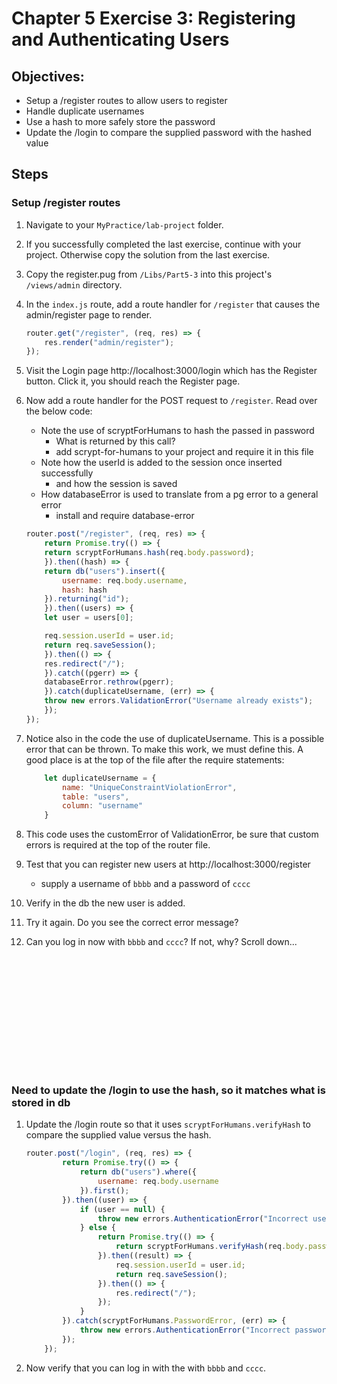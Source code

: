 # Chapter 5 Exercise 3: Registering and Authenticating Users

## Objectives:
* Setup a /register routes to allow users to register
* Handle duplicate usernames
* Use a hash to more safely store the password
* Update the /login to compare the supplied password with the hashed value

## Steps 

### Setup /register routes

1. Navigate to your `MyPractice/lab-project` folder.

1. If you successfully completed the last exercise, continue with your project. Otherwise copy the solution from the last exercise.

1. Copy the register.pug from `/Libs/Part5-3` into this project's `/views/admin` directory.

1. In the `index.js` route, add a route handler for `/register` that causes the admin/register page to render. 
	``` javascript
	router.get("/register", (req, res) => {
		res.render("admin/register");
	});
	```

1. Visit the Login page http://localhost:3000/login which has the Register button. Click it,  you should reach the Register page.

1. Now add a route handler for the POST request to `/register`. Read over the below code:
	* Note the use of scryptForHumans to hash the passed in password
		- What is returned by this call?
		- add scrypt-for-humans to your project and require it in this file
	* Note how the userId is added to the session once inserted successfully
		- and how the session is saved	
	* How databaseError is used to translate from a pg error to a general error
		- install and require database-error

	```javascript
	router.post("/register", (req, res) => {
		return Promise.try(() => {
		return scryptForHumans.hash(req.body.password);
		}).then((hash) => {
		return db("users").insert({
			username: req.body.username,
			hash: hash
		}).returning("id");
		}).then((users) => {
		let user = users[0];

		req.session.userId = user.id;
		return req.saveSession();
		}).then(() => {
		res.redirect("/");
		}).catch((pgerr) => {
		databaseError.rethrow(pgerr);
		}).catch(duplicateUsername, (err) => {
		throw new errors.ValidationError("Username already exists");
		});
	});
	```

1. Notice also in the code the use of duplicateUsername. This is a possible error that can be thrown. To make this work, we must define this. A good place is at the top of the file after the require statements:

	``` javascript
		let duplicateUsername = {
			name: "UniqueConstraintViolationError",
			table: "users",
			column: "username"
		}
	```

1. This code uses the customError of ValidationError, be sure that custom errors is required at the top of the router file. 

1. Test that you can register new users at http://localhost:3000/register
	* supply a username of `bbbb` and a password of `cccc`

1. Verify in the db the new user is added.

1. Try it again. Do you see the correct error message?

1. Can you log in now with `bbbb` and `cccc`? If not, why?  Scroll down...
	```














	```


### Need to update the /login to use the hash, so it matches what is stored in db

1. Update the /login route so that it uses `scryptForHumans.verifyHash` to compare the supplied value versus the hash. 
	```javascript
	router.post("/login", (req, res) => {
			return Promise.try(() => {
				return db("users").where({
					username: req.body.username
				}).first();
			}).then((user) => {
				if (user == null) {
					throw new errors.AuthenticationError("Incorrect username");
				} else {
					return Promise.try(() => {
						return scryptForHumans.verifyHash(req.body.password, user.hash);
					}).then((result) => {
						req.session.userId = user.id;
						return req.saveSession();
					}).then(() => {
						res.redirect("/");
					});
				}
			}).catch(scryptForHumans.PasswordError, (err) => {
				throw new errors.AuthenticationError("Incorrect password");
			});
		});
	```

1. Now verify that you can log in with the with `bbbb` and `cccc`.